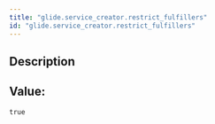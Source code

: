 ```yaml
---
title: "glide.service_creator.restrict_fulfillers"
id: "glide.service_creator.restrict_fulfillers"
---
```

## Description



## Value: 
```
true
```